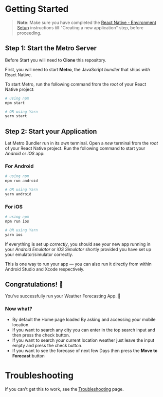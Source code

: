 # Getting Started

> **Note**: Make sure you have completed the [React Native - Environment Setup](https://reactnative.dev/docs/environment-setup) instructions till "Creating a new application" step, before proceeding.

## Step 1: Start the Metro Server

Before Start you will need to **Clone** this repository.

First, you will need to start **Metro**, the JavaScript _bundler_ that ships _with_ React Native.

To start Metro, run the following command from the _root_ of your React Native project:

```bash
# using npm
npm start

# OR using Yarn
yarn start
```

## Step 2: Start your Application

Let Metro Bundler run in its _own_ terminal. Open a _new_ terminal from the _root_ of your React Native project. Run the following command to start your _Android_ or _iOS_ app:

### For Android

```bash
# using npm
npm run android

# OR using Yarn
yarn android
```

### For iOS

```bash
# using npm
npm run ios

# OR using Yarn
yarn ios
```

If everything is set up _correctly_, you should see your new app running in your _Android Emulator_ or _iOS Simulator_ shortly provided you have set up your emulator/simulator correctly.

This is one way to run your app — you can also run it directly from within Android Studio and Xcode respectively.

## Congratulations! :tada:

You've successfully run your Weather Forecasting App. :partying_face:

### Now what?

- By default the Home page loaded By asking and accessing your mobile location.
- If you want to search any city you can enter in the top search input and then press the check button.
- If you want to search your current location weather just leave the input empty and press the check button.
- If you want to see the forecase of next few Days then press the **Move to Forecast** button

# Troubleshooting

If you can't get this to work, see the [Troubleshooting](https://reactnative.dev/docs/troubleshooting) page.
